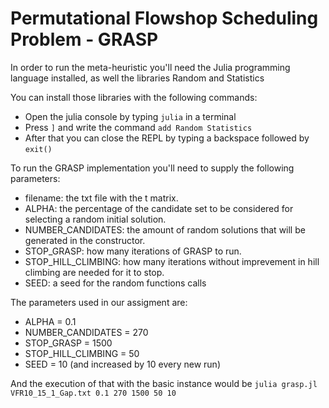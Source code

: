 # Permutational Flowshop Scheduling Problem - GRASP

In order to run the meta-heuristic you'll need the Julia programming language installed,
as well the libraries Random and Statistics

You can install those libraries with the following commands:
* Open the julia console by typing `julia` in a terminal
* Press `]` and write the command `add Random Statistics`
* After that you can close the REPL by typing a backspace followed by `exit()`

To run the GRASP implementation you'll need to supply the following parameters:
* filename: the txt file with the t matrix.
* ALPHA: the percentage of the candidate set to be considered for selecting a
  random initial solution.
* NUMBER_CANDIDATES: the amount of random solutions that will be generated in
  the constructor.
* STOP_GRASP: how many iterations of GRASP to run.
* STOP_HILL_CLIMBING: how many iterations without imprevement in hill climbing
  are needed for it to stop.
* SEED: a seed for the random functions calls

The parameters used in our assigment are:
* ALPHA = 0.1
* NUMBER_CANDIDATES = 270
* STOP_GRASP = 1500
* STOP_HILL_CLIMBING = 50
* SEED = 10 (and increased by 10 every new run)

And the execution of that with the basic instance would be
`julia grasp.jl VFR10_15_1_Gap.txt 0.1 270 1500 50 10`

